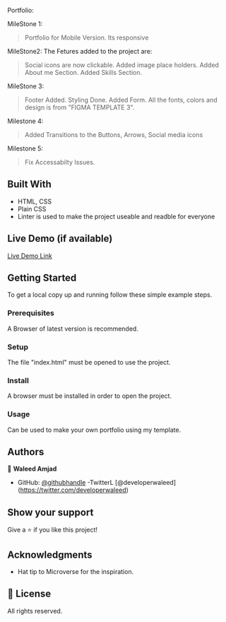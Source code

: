 Portfolio: 

MileStone 1:
>Portfolio for Mobile Version.
>Its responsive

MileStone2: 
The Fetures added to the project are:
> Social icons are now clickable.
> Added image place holders.
> Added About me Section.
> Added Skills Section.

MileStone 3:
> Footer Added.
> Styling Done.
> Added Form.
> All the fonts, colors and design is from "FIGMA TEMPLATE 3".

Milestone 4:
>Added Transitions to the Buttons, Arrows, Social media icons

Milestone 5:
>Fix Accessabilty Issues.

## Built With

- HTML, CSS
- Plain CSS
- Linter is used to make the project useable and readble for everyone

## Live Demo (if available)

[Live Demo Link](caasperr.github.io)


## Getting Started

To get a local copy up and running follow these simple example steps.

### Prerequisites
A Browser of latest version is recommended.

### Setup
The file "index.html" must be opened to use the project.

### Install
A browser must be installed in order to open the project.

### Usage
Can be used to make your own portfolio using my template.

## Authors

👤 **Waleed Amjad**

- GitHub: [@githubhandle](https://github.com/caasperr)
-TwitterL [@developerwaleed] (https://twitter.com/developerwaleed)

## Show your support

Give a ⭐️ if you like this project!

## Acknowledgments

- Hat tip to Microverse for the inspiration.


## 📝 License

All rights reserved.
